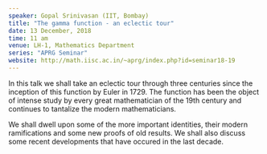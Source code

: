 ```yaml
---
speaker: Gopal Srinivasan (IIT, Bombay)
title: "The gamma function - an eclectic tour"
date: 13 December, 2018
time: 11 am
venue: LH-1, Mathematics Department
series: "APRG Seminar"
website: http://math.iisc.ac.in/~aprg/index.php?id=seminar18-19
---
```


In this talk we shall take an eclectic tour
through three centuries since the inception of
this function by Euler in 1729. The function
has been the object of intense study by every
great mathematician of the 19th century and
continues to tantalize the modern mathematicians.

We shall dwell upon some of the more important
identities, their modern ramifications and some
new proofs of old results. We shall also discuss
some recent developments that have occured in
the last decade.
